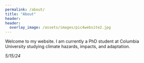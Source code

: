 ```yaml
---
permalink: /about/
title: "About"
header:
header:
  overlay_image: /assets/images/pic4website2.jpg
---
```


Welcome to my website. I am currently a PhD student at Columbia University studying climate hazards, impacts, and adaptation.

*5/15/24*
